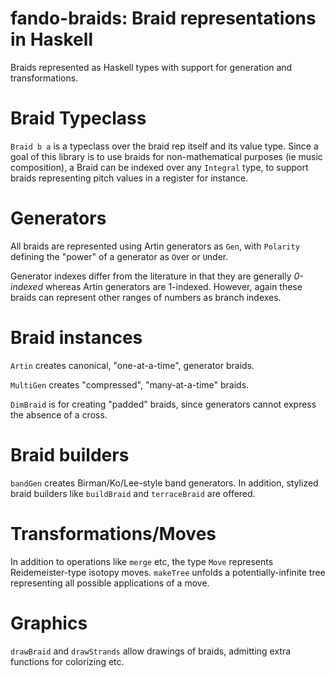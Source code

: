 # fando-braids: Braid representations in Haskell

Braids represented as Haskell types with support for generation and transformations.

# Braid Typeclass

 `Braid b a` is a typeclass over the braid rep itself and its value type. Since a goal of this library is to use braids for non-mathematical purposes (ie music composition), a Braid can be indexed over any `Integral` type, to support braids representing pitch values in a register for instance.

 # Generators

 All braids are represented using Artin generators as `Gen`, with `Polarity` defining the "power" of a generator as `O`ver or `U`nder.

 Generator indexes differ from the literature in that they are generally *0-indexed* whereas Artin generators are 1-indexed. However, again these braids can represent other ranges of numbers as branch indexes.

 # Braid instances

 `Artin` creates canonical, "one-at-a-time", generator braids.

 `MultiGen` creates "compressed", "many-at-a-time" braids.

 `DimBraid` is for creating "padded" braids, since generators cannot express the absence of a cross.

 # Braid builders

 `bandGen` creates Birman/Ko/Lee-style band generators. In addition, stylized braid builders like `buildBraid` and `terraceBraid` are offered.

 # Transformations/Moves

 In addition to operations like `merge` etc, the type `Move` represents Reidemeister-type isotopy moves. `makeTree` unfolds a potentially-infinite tree representing all possible applications of a move.

 # Graphics

 `drawBraid` and `drawStrands` allow drawings of braids, admitting extra functions for colorizing etc.
